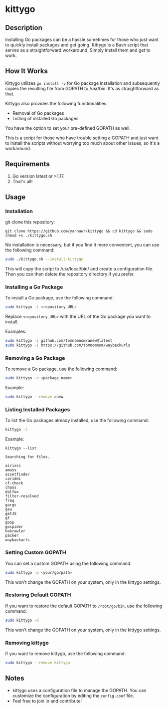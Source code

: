 # kittygo


## Description

Installing Go packages can be a hassle sometimes for those who just want to quickly install packages and get going. Kittygo is a Bash script that serves as a straightforward workaround. Simply install them and get to work. 

## How It Works

Kittygo utilizes `go install -v` for Go package installation and subsequently copies the resulting file from GOPATH to /usr/bin. It's as straightforward as that.

Kittygo also provides the following functionalities:

* Removal of Go packages
* Listing of installed Go packages

You have the option to set your pre-defined GOPATH as well.

This is a script for those who have trouble setting a GOPATH and just want to install the scripts without worrying too much about other issues, so it's a workaround.

## Requirements

1. Go version latest or >1.17.
2. That's all!

## Usage

### Installation

git clone this repository:
```
git clone https://github.com/yannawr/kittygo && cd kittygo && sudo chmod +x ./kittygo.sh
```

No installation is necessary, but if you find it more convenient, you can use the following command:

```bash
sudo ./kittygo.sh --install-kittygo
```

This will copy the script to /usr/local/bin/ and create a configuration file. Then you can then delete the repository directory if you prefer.

### Installing a Go Package

To install a Go package, use the following command:

```bash
sudo kittygo -i <repository_URL>
```

Replace `<repository_URL>` with the URL of the Go package you want to install.

Examples:

```bash
sudo kittygo -i github.com/tomnomnom/anew@latest
sudo kittygo -i https://github.com/tomnomnom/waybackurls
```

### Removing a Go Package

To remove a Go package, use the following command:

```bash
sudo kittygo -r <package_name>
```

Example: 

```bash
sudo kittygo --remove anew
```

### Listing Installed Packages

To list the Go packages already installed, use the following command:

```bash
kittygo -l
```

Example:

```
kittygo --list

Searching for files.

airixss
amass
assetfinder
cariddi
cf-check
chaos
dalfox
filter-resolved
freq
gargs
gau
getJS
gf
goop
gospider
hakrawler
packer
waybackurls

```

### Setting Custom GOPATH

You can set a custom GOPATH using the following command:

```bash
sudo kittygo -p <your/go/path>
```

This won't change the GOPATH on your system, only in the kittygo settings.

### Restoring Default GOPATH

If you want to restore the default GOPATH to `/root/go/bin`, use the following command:

```bash
sudo kittygo -d
```
This won't change the GOPATH on your system, only in the kittygo settings.

### Removing kittygo

If you want to remove kittygo, use the following command:

```bash
sudo kittygo --remove-kittygo
```

## Notes

- kittygo uses a configuration file to manage the GOPATH. You can customize the configuration by editing the `config.conf` file.
- Feel free to join in and contribute!
